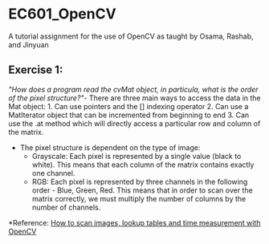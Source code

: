 # EC601_OpenCV
A tutorial assignment for the use of OpenCV as taught by Osama, Rashab, and Jinyuan

## Exercise 1:
*"How does a program read the cvMat object, in particula, what is the order of the pixel structure?"*- There are three main ways to access the data in the Mat object:
     1. Can use pointers and the [] indexing operator
     2. Can use a MatIterator object that can be incremented from beginning to end
     3. Can use the .at method which will directly access a particular row and column of the matrix.
- The pixel structure is dependent on the type of image:
     - Grayscale: Each pixel is represented by a single value (black to white). This means that each column of the matrix contains exactly one channel.
     - RGB: Each pixel is represented by three channels in the following order - Blue, Green, Red. This means that in order to scan over the matrix correctly, we must multiply the number of columns by the number of channels.

*Reference: [How to scan images, lookup tables and time measurement with OpenCV](https://docs.opencv.org/2.4/doc/tutorials/core/how_to_scan_images/how_to_scan_images.html#howtoscanimagesopencv)
